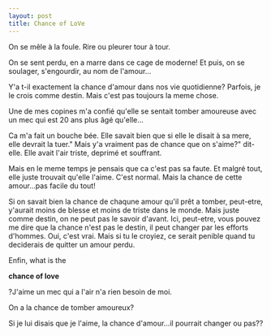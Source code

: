 ```yaml
---
layout: post
title: Chance of LoVe
---
```


On se mêle à la foule. Rire ou pleurer tour à tour. 

On se sent perdu, en a marre dans ce cage de moderne! Et puis, on se soulager, s'engourdir, au nom de l'amour…

Y'a t-il exactement la chance d'amour dans nos vie quotidienne? Parfois, je le crois comme destin. Mais c'est pas toujours la meme chose. 

Une de mes copines m'a confié qu'elle se sentait tomber amoureuse avec un mec qui est 20 ans plus âgé qu'elle…

Ca m'a fait un bouche bée. Elle savait bien que si elle le disait à sa mere, elle devrait la tuer." Mais y'a vraiment pas de chance que on s'aime?" dit-elle. Elle avait l'air triste, deprimé et souffrant.

Mais en le meme temps je pensais que ca c'est pas sa faute. Et malgré tout, elle juste trouvait qu'elle l'aime. C'est normal. Mais la chance de cette amour…pas facile du tout!

Si on savait bien la chance de chaqune amour qu'il prêt a tomber, peut-etre, y'aurait moins de blesse et moins de triste dans le monde. Mais juste comme destin, on ne peut pas le savoir d'avant. Ici, peut-etre, vous pouvez me dire que la chance n'est pas le destin, il peut changer par les efforts d'hommes. Oui, c'est vrai. Mais si tu le croyiez, ce serait penible quand tu deciderais de quitter un amour perdu.

Enfin, what is the 

**chance of love**

?J'aime un mec qui a l'air n'a rien besoin de moi. 

On a la chance de tomber amoureux? 

Si je lui disais que je l'aime, la chance d'amour…il pourrait changer ou pas??
